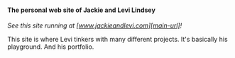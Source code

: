 #### The personal web site of Jackie and Levi Lindsey

_See this site running at [www.jackieandlevi.com][main-url]!_

This site is where Levi tinkers with many different projects. It's basically his playground. And his portfolio.

[main-url]: http://jackieandlevi.com